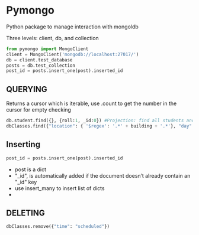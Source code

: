 # Pymongo

Python package to manage interaction with mongoldb

Three levels: client, db, and collection

```python
from pymongo import MongoClient
client = MongoClient('mongodb://localhost:27017/')
db = client.test_database
posts = db.test_collection
post_id = posts.insert_one(post).inserted_id
```

## QUERYING
Returns a cursor which is iterable, use .count to get the number in the cursor for empty checking

```python
db.student.find({}, {roll:1, _id:0}) #Projection: find all students and return their roll and not their id(id returned by default
dbClasses.find({"location": { '$regex': '.*' + building + '.*'}, "day": WEEKDAYS[weekday]})
```

## Inserting
```py
post_id = posts.insert_one(post).inserted_id
```
- post is a dict
- "_id", is automatically added if the document doesn’t already contain an "_id" key
- use insert_many to insert list of dicts
-
## DELETING
```python
dbClasses.remove({"time": "scheduled"})
```
